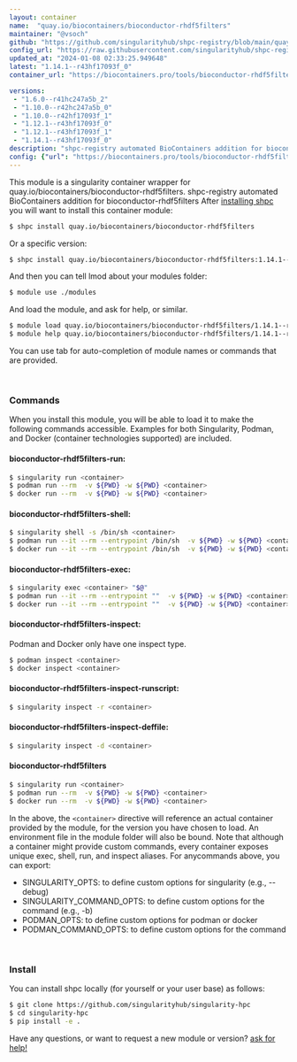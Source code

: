 ```yaml
---
layout: container
name:  "quay.io/biocontainers/bioconductor-rhdf5filters"
maintainer: "@vsoch"
github: "https://github.com/singularityhub/shpc-registry/blob/main/quay.io/biocontainers/bioconductor-rhdf5filters/container.yaml"
config_url: "https://raw.githubusercontent.com/singularityhub/shpc-registry/main/quay.io/biocontainers/bioconductor-rhdf5filters/container.yaml"
updated_at: "2024-01-08 02:33:25.949648"
latest: "1.14.1--r43hf17093f_0"
container_url: "https://biocontainers.pro/tools/bioconductor-rhdf5filters"

versions:
 - "1.6.0--r41hc247a5b_2"
 - "1.10.0--r42hc247a5b_0"
 - "1.10.0--r42hf17093f_1"
 - "1.12.1--r43hf17093f_0"
 - "1.12.1--r43hf17093f_1"
 - "1.14.1--r43hf17093f_0"
description: "shpc-registry automated BioContainers addition for bioconductor-rhdf5filters"
config: {"url": "https://biocontainers.pro/tools/bioconductor-rhdf5filters", "maintainer": "@vsoch", "description": "shpc-registry automated BioContainers addition for bioconductor-rhdf5filters", "latest": {"1.14.1--r43hf17093f_0": "sha256:109b7bd52bf8d4148a039550274e02938dd6df5e77cc02e7dba33ae0353f716d"}, "tags": {"1.6.0--r41hc247a5b_2": "sha256:fc90ca5dbb2f4c319959d45d21106637bfaff171fb36c2bb53b2ec7d78f00f0c", "1.10.0--r42hc247a5b_0": "sha256:bb4aa87504c5b1c2dfb766bbf9c03e4ce697cb3f3a8dd5675b794d0d81855d82", "1.10.0--r42hf17093f_1": "sha256:f997a7ac121470265a4d3afe6fc011d4218d05f82578b5ae621ef747e7b6b7f4", "1.12.1--r43hf17093f_0": "sha256:10c8e7a5dff053f40686501c95bbb69143ce25e6cf32bde8356bc0c4d8470702", "1.12.1--r43hf17093f_1": "sha256:e22eaa265034e8cc63c095f2af719276580e8012e4917f6fe779f6f6867ace92", "1.14.1--r43hf17093f_0": "sha256:109b7bd52bf8d4148a039550274e02938dd6df5e77cc02e7dba33ae0353f716d"}, "docker": "quay.io/biocontainers/bioconductor-rhdf5filters"}
---
```


This module is a singularity container wrapper for quay.io/biocontainers/bioconductor-rhdf5filters.
shpc-registry automated BioContainers addition for bioconductor-rhdf5filters
After [installing shpc](#install) you will want to install this container module:


```bash
$ shpc install quay.io/biocontainers/bioconductor-rhdf5filters
```

Or a specific version:

```bash
$ shpc install quay.io/biocontainers/bioconductor-rhdf5filters:1.14.1--r43hf17093f_0
```

And then you can tell lmod about your modules folder:

```bash
$ module use ./modules
```

And load the module, and ask for help, or similar.

```bash
$ module load quay.io/biocontainers/bioconductor-rhdf5filters/1.14.1--r43hf17093f_0
$ module help quay.io/biocontainers/bioconductor-rhdf5filters/1.14.1--r43hf17093f_0
```

You can use tab for auto-completion of module names or commands that are provided.

<br>

### Commands

When you install this module, you will be able to load it to make the following commands accessible.
Examples for both Singularity, Podman, and Docker (container technologies supported) are included.

#### bioconductor-rhdf5filters-run:

```bash
$ singularity run <container>
$ podman run --rm  -v ${PWD} -w ${PWD} <container>
$ docker run --rm  -v ${PWD} -w ${PWD} <container>
```

#### bioconductor-rhdf5filters-shell:

```bash
$ singularity shell -s /bin/sh <container>
$ podman run --it --rm --entrypoint /bin/sh  -v ${PWD} -w ${PWD} <container>
$ docker run --it --rm --entrypoint /bin/sh  -v ${PWD} -w ${PWD} <container>
```

#### bioconductor-rhdf5filters-exec:

```bash
$ singularity exec <container> "$@"
$ podman run --it --rm --entrypoint ""  -v ${PWD} -w ${PWD} <container> "$@"
$ docker run --it --rm --entrypoint ""  -v ${PWD} -w ${PWD} <container> "$@"
```

#### bioconductor-rhdf5filters-inspect:

Podman and Docker only have one inspect type.

```bash
$ podman inspect <container>
$ docker inspect <container>
```

#### bioconductor-rhdf5filters-inspect-runscript:

```bash
$ singularity inspect -r <container>
```

#### bioconductor-rhdf5filters-inspect-deffile:

```bash
$ singularity inspect -d <container>
```



#### bioconductor-rhdf5filters

```bash
$ singularity run <container>
$ podman run --rm  -v ${PWD} -w ${PWD} <container>
$ docker run --rm  -v ${PWD} -w ${PWD} <container>
```


In the above, the `<container>` directive will reference an actual container provided
by the module, for the version you have chosen to load. An environment file in the
module folder will also be bound. Note that although a container
might provide custom commands, every container exposes unique exec, shell, run, and
inspect aliases. For anycommands above, you can export:

 - SINGULARITY_OPTS: to define custom options for singularity (e.g., --debug)
 - SINGULARITY_COMMAND_OPTS: to define custom options for the command (e.g., -b)
 - PODMAN_OPTS: to define custom options for podman or docker
 - PODMAN_COMMAND_OPTS: to define custom options for the command

<br>

### Install

You can install shpc locally (for yourself or your user base) as follows:

```bash
$ git clone https://github.com/singularityhub/singularity-hpc
$ cd singularity-hpc
$ pip install -e .
```

Have any questions, or want to request a new module or version? [ask for help!](https://github.com/singularityhub/singularity-hpc/issues)